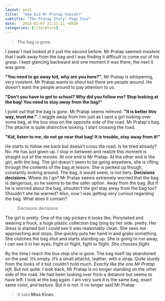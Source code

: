 ```yaml
---
layout: post
title:  "How Did Mr Pratap Vanish?"
subtitle: "The Pratap Story: Page Four"
date:   2018-01-07 21:21:21 +0530
categories: [literature]
---
```


> The bag is gone. 

I swear I had looked at it just the second before. Mr Pratap seemed insistent that I walk away from the bag and I was finding it difficult to come out of his grasp. I kept glancing backward and one moment it was there, the next it was gone. 

**"You need to go away kid, why are you here?"**, Mr Pratap is whispering, very insistent. Mr Pratap wants to shout but there are people around. He doesn't want the people around to pay attention to us.

**"Don't you have to get to school? Why did you follow me? Stop looking at the bag! You need to stay away from the bag!"**

I point out that the bag is gone. Mr Pratap seems relieved. **"It is better this way, trust me."**. I wiggle away from him just as I spot a girl looking over some bag, at the bus stop on the opposite side of the road. Mr Pratap's bag. The attache is quite distinctive looking. I start crossing the road.

**"Kid, listen to me, do not go near that bag! It is trouble, stay away from it!"**

He starts to follow me back but doesn't cross the road. Is he tired already? No. He has just given up. I stop in between and realize this moment is straight out of the movies. At one end is Mr Pratap. At the other end is the girl, with the bag. The girl doesn't seem to be going anywhere, she is rifling through the contents of the bag at leisure. She is perked up though, constantly looking around. The bag, it would seem, is not hers.  **Decisions decisions.** Where do I go? Mr Pratap seems extremely worried that the bag is dangerous, so he seems to be the safer option. Away from the bag. But if he is worried about the bag, shouldn't the girl stay away from the bag too? Shouldn't she be warned? Also, now I was getting very curious regarding the bag. What does it contain? 

> Decisions decisions. 

The girl is pretty. One of the rag-pickers it looks like. Ponytailed and wearing a frock, a huge plastic collection bag lying by her side. pretty. Her dress is stained but I could see it was reasonably clean. She sees me approaching and stops. She quickly puts her hand in and grabs something. She clutches the bag shut and starts standing up. She is going to run away, I can see it in her eyes. Fight or flight, fight or flight. _She chooses flight._

By the time I reach the bus stop she is gone. The bag itself lay abandoned on the seat. It’s empty. It’s a small attaché, leather, with a strap. Quite sturdy from the looks of it but couldn’t hold much. _Exactly like the one Mr Pratap left_. But not quite. I look back, Mr Pratap is no longer standing on the other side of the road. He had been looking over from a distance but seems to have left. I look at the bag again. I am very sure it is the same bag, exact same color, and texture. But it is not. It no longer said Mr Pratap

> It said **Miss Kiran.**
